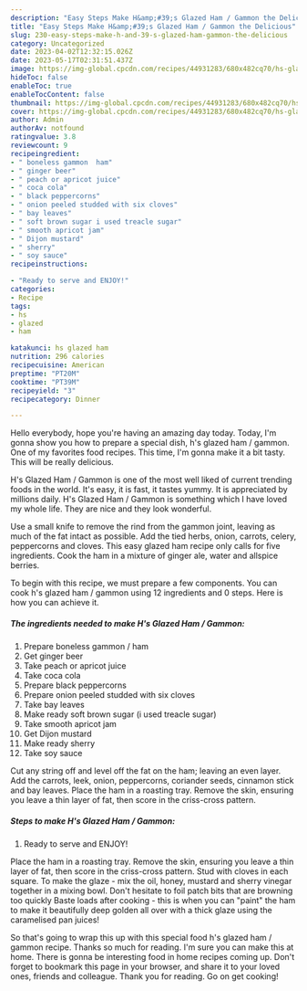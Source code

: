 ```yaml
---
description: "Easy Steps Make H&amp;#39;s Glazed Ham / Gammon the Delicious"
title: "Easy Steps Make H&amp;#39;s Glazed Ham / Gammon the Delicious"
slug: 230-easy-steps-make-h-and-39-s-glazed-ham-gammon-the-delicious
category: Uncategorized
date: 2023-04-02T12:32:15.026Z
date: 2023-05-17T02:31:51.437Z
image: https://img-global.cpcdn.com/recipes/44931283/680x482cq70/hs-glazed-ham-gammon-recipe-main-photo.jpg
hideToc: false
enableToc: true
enableTocContent: false
thumbnail: https://img-global.cpcdn.com/recipes/44931283/680x482cq70/hs-glazed-ham-gammon-recipe-main-photo.jpg
cover: https://img-global.cpcdn.com/recipes/44931283/680x482cq70/hs-glazed-ham-gammon-recipe-main-photo.jpg
author: Admin
authorAv: notfound
ratingvalue: 3.8
reviewcount: 9
recipeingredient:
- " boneless gammon  ham"
- " ginger beer"
- " peach or apricot juice"
- " coca cola"
- " black peppercorns"
- " onion peeled studded with six cloves"
- " bay leaves"
- " soft brown sugar i used treacle sugar"
- " smooth apricot jam"
- " Dijon mustard"
- " sherry"
- " soy sauce"
recipeinstructions:

- "Ready to serve and ENJOY!"
categories:
- Recipe
tags:
- hs
- glazed
- ham

katakunci: hs glazed ham 
nutrition: 296 calories
recipecuisine: American
preptime: "PT20M"
cooktime: "PT39M"
recipeyield: "3"
recipecategory: Dinner

---
```



Hello everybody, hope you're having an amazing day today. Today, I'm gonna show you how to prepare a special dish, h&#39;s glazed ham / gammon. One of my favorites food recipes. This time, I'm gonna make it a bit tasty. This will be really delicious.

H&#39;s Glazed Ham / Gammon is one of the most well liked of current trending foods in the world. It's easy, it is fast, it tastes yummy. It is appreciated by millions daily. H&#39;s Glazed Ham / Gammon is something which I have loved my whole life. They are nice and they look wonderful.

Use a small knife to remove the rind from the gammon joint, leaving as much of the fat intact as possible. Add the tied herbs, onion, carrots, celery, peppercorns and cloves. This easy glazed ham recipe only calls for five ingredients. Cook the ham in a mixture of ginger ale, water and allspice berries.


To begin with this recipe, we must prepare a few components. You can cook h&#39;s glazed ham / gammon using 12 ingredients and 0 steps. Here is how you can achieve it.

<!--inarticleads1-->

##### The ingredients needed to make H&#39;s Glazed Ham / Gammon:

1. Prepare  boneless gammon / ham
1. Get  ginger beer
1. Take  peach or apricot juice
1. Take  coca cola
1. Prepare  black peppercorns
1. Prepare  onion peeled studded with six cloves
1. Take  bay leaves
1. Make ready  soft brown sugar (i used treacle sugar)
1. Take  smooth apricot jam
1. Get  Dijon mustard
1. Make ready  sherry
1. Take  soy sauce


Cut any string off and level off the fat on the ham; leaving an even layer. Add the carrots, leek, onion, peppercorns, coriander seeds, cinnamon stick and bay leaves. Place the ham in a roasting tray. Remove the skin, ensuring you leave a thin layer of fat, then score in the criss-cross pattern. 

<!--inarticleads2-->

##### Steps to make H&#39;s Glazed Ham / Gammon:


1. Ready to serve and ENJOY!

Place the ham in a roasting tray. Remove the skin, ensuring you leave a thin layer of fat, then score in the criss-cross pattern. Stud with cloves in each square. To make the glaze - mix the oil, honey, mustard and sherry vinegar together in a mixing bowl. Don&#39;t hesitate to foil patch bits that are browning too quickly Baste loads after cooking - this is when you can &#34;paint&#34; the ham to make it beautifully deep golden all over with a thick glaze using the caramelised pan juices! 

So that's going to wrap this up with this special food h&#39;s glazed ham / gammon recipe. Thanks so much for reading. I'm sure you can make this at home. There is gonna be interesting food in home recipes coming up. Don't forget to bookmark this page in your browser, and share it to your loved ones, friends and colleague. Thank you for reading. Go on get cooking!
